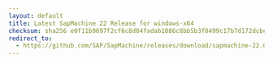```yaml
---
layout: default
title: Latest SapMachine 22 Release for windows-x64
checksum: sha256 e0f11b9697f2cf6c8d04fadab1086c8bb5b3f0499c17b7d172dcbca9891f8dd5
redirect_to:
  - https://github.com/SAP/SapMachine/releases/download/sapmachine-22.0.1/sapmachine-jdk-22.0.1_windows-x64_bin.zip
---
```

